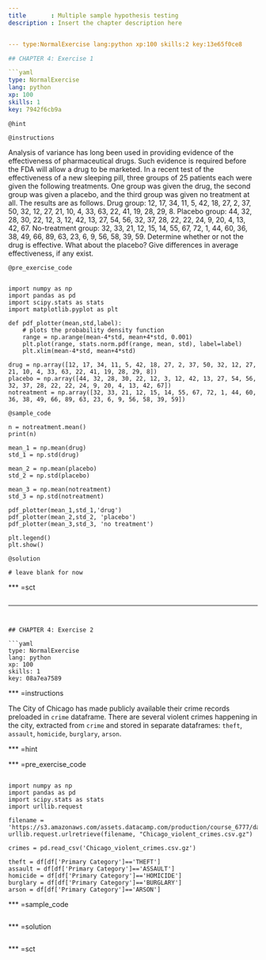 ```yaml
---
title       : Multiple sample hypothesis testing
description : Insert the chapter description here


--- type:NormalExercise lang:python xp:100 skills:2 key:13e65f0ce8

## CHAPTER 4: Exercise 1

```yaml
type: NormalExercise
lang: python
xp: 100
skills: 1
key: 7942f6cb9a
```

`@hint`

`@instructions`

Analysis of variance has long been used in providing evidence of the effectiveness of pharmaceutical drugs. Such evidence is required before the FDA will allow a drug to be marketed. In a recent test of the effectiveness of a new sleeping pill, three groups of 25 patients each were given the following treatments. One group was given the drug, the second group was given a placebo, and the third group was given no treatment at all. The results are as follows. Drug group: 12, 17, 34, 11, 5, 42, 18, 27, 2, 37, 50, 32, 12, 27, 21, 10, 4, 33, 63, 22, 41, 19, 28, 29, 8. Placebo group: 44, 32, 28, 30, 22, 12, 3, 12, 42, 13, 27, 54, 56, 32, 37, 28, 22, 22, 24, 9, 20, 4, 13, 42, 67. No-treatment group: 32, 33, 21, 12, 15, 14, 55, 67, 72, 1, 44, 60, 36, 38, 49, 66, 89, 63, 23, 6, 9, 56, 58, 39, 59. Determine whether or not the drug is effective. What about the placebo? Give differences in average effectiveness, if any exist.


`@pre_exercise_code`
```{python}

import numpy as np
import pandas as pd
import scipy.stats as stats
import matplotlib.pyplot as plt

def pdf_plotter(mean,std,label):
    # plots the probability density function 
    range = np.arange(mean-4*std, mean+4*std, 0.001)
    plt.plot(range, stats.norm.pdf(range, mean, std), label=label)
    plt.xlim(mean-4*std, mean+4*std)

drug = np.array([12, 17, 34, 11, 5, 42, 18, 27, 2, 37, 50, 32, 12, 27, 21, 10, 4, 33, 63, 22, 41, 19, 28, 29, 8])
placebo = np.array([44, 32, 28, 30, 22, 12, 3, 12, 42, 13, 27, 54, 56, 32, 37, 28, 22, 22, 24, 9, 20, 4, 13, 42, 67])
notreatment = np.array([32, 33, 21, 12, 15, 14, 55, 67, 72, 1, 44, 60, 36, 38, 49, 66, 89, 63, 23, 6, 9, 56, 58, 39, 59])
```

`@sample_code`
```{python}
n = notreatment.mean()
print(n)

mean_1 = np.mean(drug)
std_1 = np.std(drug)

mean_2 = np.mean(placebo)
std_2 = np.std(placebo)

mean_3 = np.mean(notreatment)
std_3 = np.std(notreatment)

pdf_plotter(mean_1,std_1,'drug')
pdf_plotter(mean_2,std_2, 'placebo')
pdf_plotter(mean_3,std_3, 'no treatment')

plt.legend()
plt.show()

```

`@solution`
```{python}
# leave blank for now
```

*** =sct
```{python}

```
---
```


## CHAPTER 4: Exercise 2

```yaml
type: NormalExercise
lang: python
xp: 100
skills: 1
key: 08a7ea7589
```

*** =instructions

The City of Chicago has made publicly available their crime records preloaded in `crime` dataframe. There are several violent crimes happening in the city, extracted from `crime` and stored in separate dataframes: `theft`, `assault`, `homicide`, `burglary`, `arson`. 

*** =hint

*** =pre_exercise_code
```{python}

import numpy as np
import pandas as pd
import scipy.stats as stats
import urllib.request

filename = 'https://s3.amazonaws.com/assets.datacamp.com/production/course_6777/datasets/Chicago_violent_crimes.csv.gz.csv'
urllib.request.urlretrieve(filename, "Chicago_violent_crimes.csv.gz")

crimes = pd.read_csv('Chicago_violent_crimes.csv.gz')

theft = df[df['Primary Category']=='THEFT']
assault = df[df['Primary Category']=='ASSAULT']
homicide = df[df['Primary Category']=='HOMICIDE']
burglary = df[df['Primary Category']=='BURGLARY']
arson = df[df['Primary Category']=='ARSON']

```

*** =sample_code
```{python}

```

*** =solution
```{python}

```

*** =sct
```{python}

```
